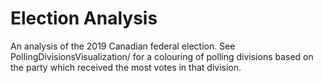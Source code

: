 # Election Analysis
An analysis of the 2019 Canadian federal election. See PollingDivisionsVisualization/ for a colouring of polling
divisions based on the party which received the most votes in that division.
